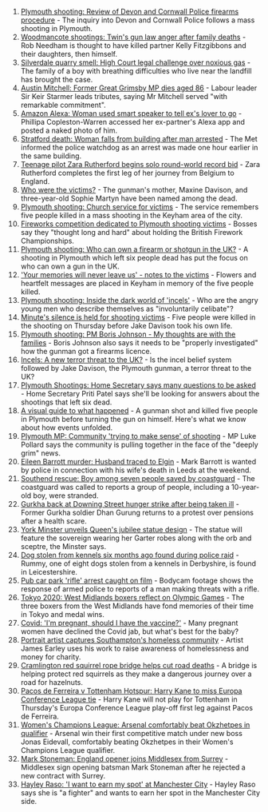 1. [Plymouth shooting: Review of Devon and Cornwall Police firearms procedure](https://www.bbc.co.uk/news/uk-england-devon-58257497) - The inquiry into Devon and Cornwall Police follows a mass shooting in Plymouth.
2. [Woodmancote shootings: Twin's gun law anger after family deaths](https://www.bbc.co.uk/news/uk-england-birmingham-58245137) - Rob Needham is thought to have killed partner Kelly Fitzgibbons and their daughters, then himself.
3. [Silverdale quarry smell: High Court legal challenge over noxious gas](https://www.bbc.co.uk/news/uk-england-stoke-staffordshire-58245841) - The family of a boy with breathing difficulties who live near the landfill has brought the case.
4. [Austin Mitchell: Former Great Grimsby MP dies aged 86](https://www.bbc.co.uk/news/uk-england-humber-58257189) - Labour leader Sir Keir Starmer leads tributes, saying Mr Mitchell served "with remarkable commitment".
5. [Amazon Alexa: Woman used smart speaker to tell ex's lover to go](https://www.bbc.co.uk/news/uk-england-lincolnshire-58243709) - Phillipa Copleston-Warren accessed her ex-partner's Alexa app and posted a naked photo of him.
6. [Stratford death: Woman falls from building after man arrested](https://www.bbc.co.uk/news/uk-england-london-58254392) - The Met informed the police watchdog as an arrest was made one hour earlier in the same building.
7. [Teenage pilot Zara Rutherford begins solo round-world record bid](https://www.bbc.co.uk/news/uk-england-hampshire-58256386) - Zara Rutherford completes the first leg of her journey from Belgium to England.
8. [Who were the victims?](https://www.bbc.co.uk/news/uk-58202760) - The gunman's mother, Maxine Davison, and three-year-old Sophie Martyn have been named among the dead.
9. [Plymouth shooting: Church service for victims](https://www.bbc.co.uk/news/uk-england-devon-58254573) - The service remembers five people killed in a mass shooting in the Keyham area of the city.
10. [Fireworks competition dedicated to Plymouth shooting victims](https://www.bbc.co.uk/news/uk-england-devon-58240787) - Bosses say they "thought long and hard" about holding the British Firework Championships.
11. [Plymouth shooting: Who can own a firearm or shotgun in the UK?](https://www.bbc.co.uk/news/uk-58198857) - A shooting in Plymouth which left six people dead has put the focus on who can own a gun in the UK.
12. ['Your memories will never leave us' - notes to the victims](https://www.bbc.co.uk/news/uk-england-devon-58229935) - Flowers and heartfelt messages are placed in Keyham in memory of the five people killed.
13. [Plymouth shooting: Inside the dark world of 'incels'](https://www.bbc.co.uk/news/blogs-trending-44053828) - Who are the angry young men who describe themselves as "involuntarily celibate"?
14. [Minute's silence is held for shooting victims](https://www.bbc.co.uk/news/uk-england-devon-58228401) - Five people were killed in the shooting on Thursday before Jake Davison took his own life.
15. [Plymouth shooting: PM Boris Johnson - My thoughts are with the families](https://www.bbc.co.uk/news/uk-58207986) - Boris Johnson also says it needs to be "properly investigated" how the gunman got a firearms licence.
16. [Incels: A new terror threat to the UK?](https://www.bbc.co.uk/news/uk-58207064) - Is the incel belief system followed by Jake Davison, the Plymouth gunman, a terror threat to the UK?
17. [Plymouth Shootings: Home Secretary says many questions to be asked](https://www.bbc.co.uk/news/uk-58200691) - Home Secretary Priti Patel says she'll be looking for answers about the shootings that left six dead.
18. [A visual guide to what happened](https://www.bbc.co.uk/news/uk-england-devon-58200336) - A gunman shot and killed five people in Plymouth before turning the gun on himself. Here's what we know about how events unfolded.
19. [Plymouth MP: Community 'trying to make sense' of shooting](https://www.bbc.co.uk/news/uk-58198078) - MP Luke Pollard says the community is pulling together in the face of the "deeply grim" news.
20. [Eileen Barrott murder: Husband traced to Elgin](https://www.bbc.co.uk/news/uk-england-leeds-58254147) - Mark Barrott is wanted by police in connection with his wife's death in Leeds at the weekend.
21. [Southend rescue: Boy among seven people saved by coastguard](https://www.bbc.co.uk/news/uk-england-essex-58255010) - The coastguard was called to reports a group of people, including a 10-year-old boy, were stranded.
22. [Gurkha back at Downing Street hunger strike after being taken ill](https://www.bbc.co.uk/news/uk-england-hampshire-58254634) - Former Gurkha soldier Dhan Gurung returns to a protest over pensions after a health scare.
23. [York Minster unveils Queen's jubilee statue design](https://www.bbc.co.uk/news/uk-england-york-north-yorkshire-58254141) - The statue will feature the sovereign wearing her Garter robes along with the orb and sceptre, the Minster says.
24. [Dog stolen from kennels six months ago found during police raid](https://www.bbc.co.uk/news/uk-england-derbyshire-58257485) - Rummy, one of eight dogs stolen from a kennels in Derbyshire, is found in Leicestershire.
25. [Pub car park 'rifle' arrest caught on film](https://www.bbc.co.uk/news/uk-england-norfolk-58258077) - Bodycam footage shows the response of armed police to reports of a man making threats with a rifle.
26. [Tokyo 2020: West Midlands boxers reflect on Olympic Games](https://www.bbc.co.uk/news/uk-england-birmingham-58259342) - The three boxers from the West Midlands have fond memories of their time in Tokyo and medal wins.
27. [Covid: 'I'm pregnant, should I have the vaccine?'](https://www.bbc.co.uk/news/uk-england-london-58089039) - Many pregnant women have declined the Covid jab, but what's best for the baby?
28. [Portrait artist captures Southampton's homeless community](https://www.bbc.co.uk/news/uk-england-hampshire-58246412) - Artist James Earley uses his work to raise awareness of homelessness and money for charity.
29. [Cramlington red squirrel rope bridge helps cut road deaths](https://www.bbc.co.uk/news/uk-england-tyne-58245296) - A bridge is helping protect red squirrels as they make a dangerous journey over a road for hazelnuts.
30. [Pacos de Ferreira v Tottenham Hotspur: Harry Kane to miss Europa Conference League tie](https://www.bbc.co.uk/sport/football/58257076) - Harry Kane will not play for Tottenham in Thursday's Europa Conference League play-off first leg against Pacos de Ferreira.
31. [Women's Champions League: Arsenal comfortably beat Okzhetpes in qualifier](https://www.bbc.co.uk/sport/football/58258487) - Arsenal win their first competitive match under new boss Jonas Eidevall, comfortably beating Okzhetpes in their Women's Champions League qualifier.
32. [Mark Stoneman: England opener joins Middlesex from Surrey](https://www.bbc.co.uk/sport/cricket/58258046) - Middlesex sign opening batsman Mark Stoneman after he rejected a new contract with Surrey.
33. [Hayley Raso: 'I want to earn my spot' at Manchester City](https://www.bbc.co.uk/sport/football/58246316) - Hayley Raso says she is "a fighter" and wants to earn her spot in the Manchester City side.
